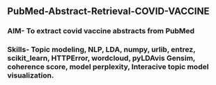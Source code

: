 ## PubMed-Abstract-Retrieval-COVID-VACCINE

### AIM- To extract covid vaccine abstracts from PubMed

### Skills- Topic modeling, NLP, LDA, numpy, urlib, entrez, scikit_learn, HTTPError, wordcloud, pyLDAvis Gensim, coherence score, model perplexity, Interacive topic model visualization.


